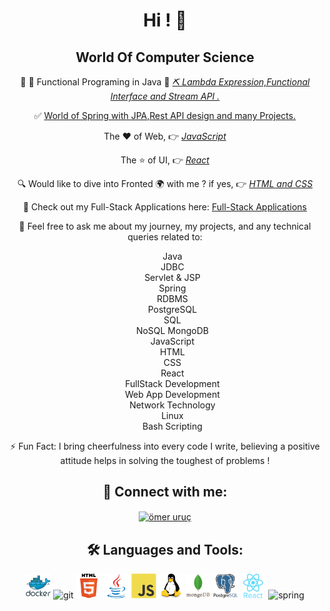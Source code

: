 <h1 align="center">  Hi ! 👋 </h1>
  
<h2 align="center">World Of Computer Science </h2>


<p align="center">
  🔭  🍃 Functional Programing in Java 🍃 </strong> 
  <a href="https://github.com/Mruruc/Functional_Programing"> <em> &#9935; Lambda Expression,Functional Interface and Stream API .</em></a>
</p> 

<p align="center">
  &#9989;
  <a href="https://github.com/Mruruc/Spring-Boot-Applications">
  World of Spring with JPA,Rest API design and many Projects.
    </a>
</p> 
  <p align="center"> 
  The ❤️ of Web,  &#128073; <a href="https://github.com/Mruruc/JavaScript_v1"><em>JavaScript</em></a>
  </p>
   <p align="center"> 
  The ⭐ of UI,  &#128073; <a href="https://github.com/Mruruc/React_v1"><em>React</em></a>
  </p>
<p align="center">
  &#128269; Would like to dive into Fronted &#127757; with me ? if yes,  &#128073; <a href="https://github.com/Mruruc/HTML-CSS-React" ><em>HTML and CSS </em></a> 
</p>

<p align="center">
  🔭 Check out my Full-Stack Applications here: <a href="https://github.com/Mruruc/FullStackApplications">Full-Stack Applications</a>
</p>


<p align="center">
  💬 Feel free to ask me about my journey, my projects, and any technical queries related to:
<ul align="center" , style="list-style-type:none;">
  <li align="center">Java</li>
  <li align="center">JDBC</li>
  <li align="center">Servlet & JSP</li>
  <li align="center">Spring</li>
  <li align="center">RDBMS</li>
  <li align="center">PostgreSQL</li>
  <li align="center">SQL</li>
  <li align="center">NoSQL MongoDB</li>
  <li align="center">JavaScript</li>
  <li align="center">HTML</li>
  <li align="center">CSS</li>
  <li align="center">React</li>
  <li align="center">FullStack Development</li>
  <li align="center">Web App Development</li>
  <li align="center">Network Technology</li>
  <li align="center">Linux</li>
  <li align="center">Bash Scripting</li>
</ul>
</p>

<p align="center">
  ⚡ Fun Fact: I bring cheerfulness into every code I write, believing a positive attitude helps in solving the toughest of problems !
</p>

<h2 align="center">🔗 Connect with me:</h2>
<p align="center">
<a href="https://www.linkedin.com/in/%C3%B6mer-uru%C3%A7-9ab9a8223" target="blank"><img align="center" src="https://raw.githubusercontent.com/rahuldkjain/github-profile-readme-generator/master/src/images/icons/Social/linked-in-alt.svg" alt="ömer uruç" height="30" width="40" /></a>
</p>


<h2 align="center">🛠 Languages and Tools:</h2>
<p align="center"> 
<img src="https://raw.githubusercontent.com/devicons/devicon/master/icons/docker/docker-original-wordmark.svg" alt="docker" width="40" height="40"/> 
<img src="https://www.vectorlogo.zone/logos/git-scm/git-scm-icon.svg" alt="git" width="40" height="40"/> 
<img src="https://raw.githubusercontent.com/devicons/devicon/master/icons/html5/html5-original-wordmark.svg" alt="html5" width="40" height="40"/> 
<img src="https://raw.githubusercontent.com/devicons/devicon/master/icons/java/java-original.svg" alt="java" width="40" height="40"/> 
<img src="https://raw.githubusercontent.com/devicons/devicon/master/icons/javascript/javascript-original.svg" alt="javascript" width="40" height="40"/> 
<img src="https://raw.githubusercontent.com/devicons/devicon/master/icons/linux/linux-original.svg" alt="linux" width="40" height="40"/> 
<img src="https://raw.githubusercontent.com/devicons/devicon/master/icons/mongodb/mongodb-original-wordmark.svg" alt="mongodb" width="40" height="40"/> 
<img src="https://raw.githubusercontent.com/devicons/devicon/master/icons/postgresql/postgresql-original-wordmark.svg" alt="postgresql" width="40" height="40"/> 
<img src="https://raw.githubusercontent.com/devicons/devicon/master/icons/react/react-original-wordmark.svg" alt="react" width="40" height="40"/> 
<img src="https://www.vectorlogo.zone/logos/springio/springio-icon.svg" alt="spring" width="40" height="40"/> 
</p>







